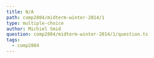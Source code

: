 ```yaml
---
title: N/A
path: comp2804/midterm-winter-2014/1
type: multiple-choice
author: Michiel Smid
question: comp2804/midterm-winter-2014/1/question.ts
tags:
  - comp2804
---
```

